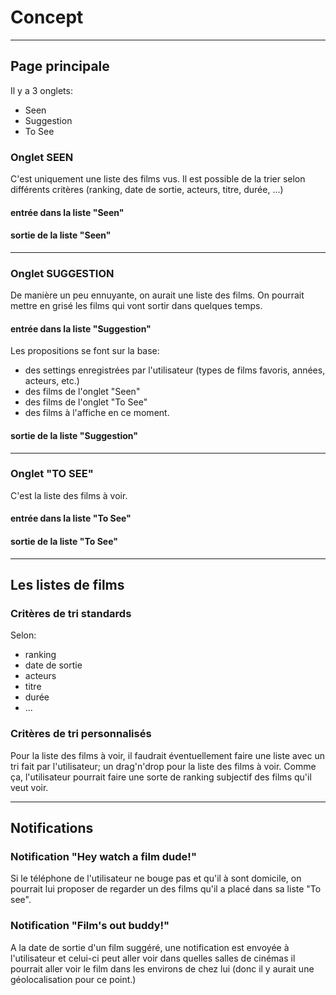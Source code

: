# Concept

<hr>

## Page principale

Il y a 3 onglets:

- Seen
- Suggestion
- To See

### Onglet SEEN
C'est uniquement une liste des films vus. Il est possible de la trier selon différents critères (ranking, date de sortie, acteurs, titre, durée, ...)

#### entrée dans la liste "Seen"

#### sortie de la liste "Seen"

<hr>

### Onglet SUGGESTION
De manière un peu ennuyante, on aurait une liste des films.
On pourrait mettre en grisé les films qui vont sortir dans quelques temps.

#### entrée dans la liste "Suggestion"
Les propositions se font sur la base:
- des settings enregistrées par l'utilisateur (types de films favoris, années, acteurs, etc.)
- des films de l'onglet "Seen"
- des films de l'onglet "To See"
- des films à l'affiche en ce moment.

#### sortie de la liste "Suggestion"

<hr>

### Onglet "TO SEE"
C'est la liste des films à voir.

#### entrée dans la liste "To See"

#### sortie de la liste "To See"

<hr>

## Les listes de films

### Critères de tri standards

Selon:
- ranking
- date de sortie
- acteurs
- titre
- durée
- ...

### Critères de tri personnalisés
Pour la liste des films à voir, il faudrait éventuellement faire une liste
avec un tri fait par l'utilisateur; un drag'n'drop pour la liste des films à voir.
Comme ça, l'utilisateur pourrait faire une sorte de ranking subjectif des films qu'il veut voir.

<hr>

## Notifications

### Notification "Hey watch a film dude!"
Si le téléphone de l'utilisateur ne bouge pas et qu'il à sont domicile, on pourrait lui proposer de regarder un des films qu'il a
placé dans sa liste "To see".

### Notification "Film's out buddy!"
A la date de sortie d'un film suggéré, une notification est envoyée à l'utilisateur et celui-ci peut aller voir dans quelles
salles de cinémas il pourrait aller voir le film dans les environs de chez lui (donc il y aurait une géolocalisation pour ce point.)
